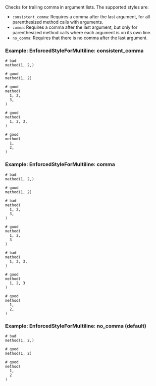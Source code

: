 Checks for trailing comma in argument lists.
The supported styles are:

* `consistent_comma`: Requires a comma after the last argument,
for all parenthesized method calls with arguments.
* `comma`: Requires a comma after the last argument, but only for
parenthesized method calls where each argument is on its own line.
* `no_comma`: Requires that there is no comma after the last
argument.

### Example: EnforcedStyleForMultiline: consistent_comma
    # bad
    method(1, 2,)

    # good
    method(1, 2)

    # good
    method(
      1, 2,
      3,
    )

    # good
    method(
      1, 2, 3,
    )

    # good
    method(
      1,
      2,
    )

### Example: EnforcedStyleForMultiline: comma
    # bad
    method(1, 2,)

    # good
    method(1, 2)

    # bad
    method(
      1, 2,
      3,
    )

    # good
    method(
      1, 2,
      3
    )

    # bad
    method(
      1, 2, 3,
    )

    # good
    method(
      1, 2, 3
    )

    # good
    method(
      1,
      2,
    )

### Example: EnforcedStyleForMultiline: no_comma (default)
    # bad
    method(1, 2,)

    # good
    method(1, 2)

    # good
    method(
      1,
      2
    )